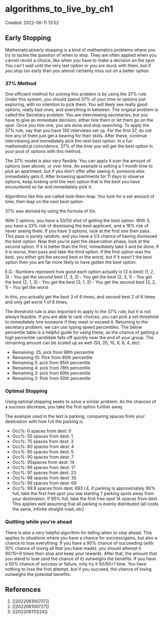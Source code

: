 # algorithms_to_live_by_ch1
Created: 2022-06-11 13:52

## Early Stopping 
Mathematical/early stopping is a kind of mathematics problems where you try to tackle the question of when to stop. They are often applied when you cannot revisit a choice, like when you have to make a decision on the spot. You can't wait until the very last option or you are stuck with them, but if you stop too early then you almost certainly miss out on a better option. 

### 37% Method
One efficient method for solving this problem is by using the 37% rule. Under this system, you should spend 37% of your time or options just exploring, with no intention to pick them. You will likely see really good options, really bad ones, and everything in between. 
The original problem is called the Secretary problem. You are interviewing secretaries, but you have to give an immediate decision, either hire them or let them go on the spot. Once you hire one, you are done and stop searching. To apply the 37% rule, say that you have 100 interviews set up. For the first 37, do not hire any of them just get a bearing for their skills. After these, continue interviewing and immediately pick the next best option. In a fun mathematical coincidence, 37% of the time you will get the best option in your pool of options with this method.

The 37% model is also very flexible. You can apply it over the amount of options (see above), or over time. An example is setting a 1 month time to pick an apartment, but if you don't offer after seeing it, someone else immediately gets it. After browsing apartments for 11 days to observe options, keep looking until the next option that is the best you have encountered so far and immediately pick it.

Algorithms like this are called look-then-leap. You look for a set amount of time, then leap on the next best option.

37% was derived by using the formula of 1/e.

With 2 options, you have a 50/50 shot of getting the best option. With 3, you have a 33% risk of dismissing the best applicant, and a 16% risk of never seeing them. If you have 3 options, look at the first one then pass. This pass is purely random, and you have a 1/3 chance of having dismissed the best option. Now that you're past the observation phase, look at the second option. If it is better than the first, immediately take it and be done. If it is worse, then pass and take the third option. If the first option was the best, you either got the second best or the worst, but if it wasn't the best option then you are far more likely to have gotten the best option.

E.G.: Numbers represent how good each option actually is (3 is best)
(1, 2, 3) - You get the second best
(1, 3, 2) - You get the best
(2, 3, 1) - You get the best
(2, 1, 3) - You get the best
(3, 1, 2) - You get the second best
(3, 2, 1) - You get the worst

In this, you actually get the best 3 of 6 times, and second best 2 of 6 times and only get worst 1 of 6 times.

The threshold rule is also important to apply to the 37% rule, but it is not always feasible. If you are able to rank choices, you can pick a set threshold to immediately hire someone if they meet or exceed it. Returning to the secretary problem, we can use typing speed percentiles. The below percentile table is a helpful guide for using these, as the chance of getting a high percentile candidate falls off quickly near the end of your group. The remaining amount can be scaled up as well (50, 20, 10, 8, 6, 4, etc)
- Remaining: 25, pick from 98th percentile
- Remaining 10: Pick from 90th percentile
- Remaining 5: pick from 85th percentile
- Remaining 4: pick from 78th percentile
- Remaining 3: pick from 69th percentile
- Remaining 2: Pick from 50th percentile

### Optimal Stopping

Using optimal stopping seeks to solve a similar problem. As the chances of a success decrease, you take the first option further away.

The example used in the text is parking, comparing spaces from your destination with how full the parking is.
- Occ%: 0 spaces from dest: 0
- Occ%: 50 spaces from dest: 1
- Occ%: 75 spaces from dest: 3
- Occ%: 80 spaces from dest: 4
- Occ%: 85 spaces from dest: 5
- Occ%: 90 spaces from dest: 7
- Occ%: 95spaces from dest: 14
- Occ%: 96 spaces from dest: 17
- Occ%: 97 spaces from dest: 23
- Occ%: 98 spaces from dest: 35
- Occ%: 99 spaces from dest: 69
- Occ%: 99.9 spaces from dest: 693
I.E. if parking is approximately 90% full, take the first free spot you see starting 7 parking spots away from your destination. If 95% full, take the first free spot 14 spaces from dest. This applies well assuming that all parking is evenly distributed (all costs the same, infinite straight road, etc)

### Quitting while you're ahead

There is also a very helpful algorithm for telling when to stop ahead. This applies to situations where you have a chance for success/gains, but also a chance to lose everything.
If you have a 90% chance of succeeding (with 10% chance of losing all that you have made), you should attempt it 90/10=9 times then stop and keep your rewards. After that, the amount that you stand to lose (and the chance of it) outweighs the benefits. If you have a 50% chance of success or failure, only try it 50/50=1 time. You have nothing to lose the first attempt, but if you succeed, the chance of losing outweighs the potential benefits.

## References
1. [[202206100707]]
2. [[202206100727]]
3. [[202206111224]]